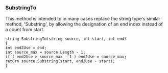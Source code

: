### SubstringTo

This method is intended to in many cases replace the string type's similar method, 'Substring', by allowing the designation of an end index instead of a count from start.

	string SubstringTo(string source, int start, int end)
	{
	int end2Use = end;
	int source_max = source.Length - 1;
	if ( end2Use > source_max - 1 ) end2Use = source_max;
	return source.Substring(start, end2Use - start);
	}
